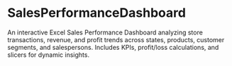 # SalesPerformanceDashboard
An interactive Excel Sales Performance Dashboard analyzing store transactions, revenue, and profit trends across states, products, customer segments, and salespersons. Includes KPIs, profit/loss calculations, and slicers for dynamic insights.
